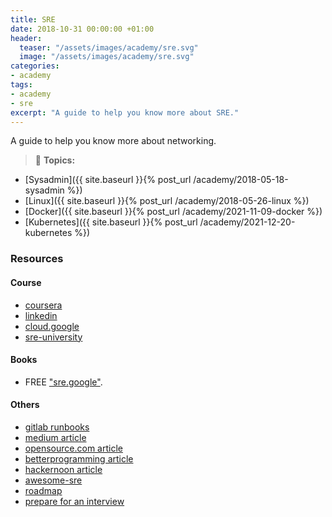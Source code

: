 ```yaml
---
title: SRE
date: 2018-10-31 00:00:00 +01:00
header:
  teaser: "/assets/images/academy/sre.svg"
  image: "/assets/images/academy/sre.svg"
categories:
- academy
tags:
- academy
- sre
excerpt: "A guide to help you know more about SRE."
---
```


A guide to help you know more about networking.

> :blue_book: **Topics:**
* [Sysadmin]({{ site.baseurl }}{% post_url /academy/2018-05-18-sysadmin %})
* [Linux]({{ site.baseurl }}{% post_url /academy/2018-05-26-linux %})
* [Docker]({{ site.baseurl }}{% post_url /academy/2021-11-09-docker %})
* [Kubernetes]({{ site.baseurl }}{% post_url /academy/2021-12-20-kubernetes %})

### Resources

#### Course

* [coursera](https://www.coursera.org/learn/site-reliability-engineering-slos)
* [linkedin](https://linkedin.github.io/school-of-sre/)
* [cloud.google](https://cloud.google.com/blog/products/operations/on-the-road-to-sre-with-cloud-operations-sandbox)
* [sre-university](https://github.com/andrealmar/sre-university)

#### Books
* FREE ["sre.google"](https://sre.google/books/).


#### Others
* [gitlab runbooks](https://gitlab.com/gitlab-com/runbooks/)
* [medium article](https://medium.com/@alexbmeng/site-reliability-engineering-principals-fd52229bfcd6)
* [opensource.com article](https://opensource.com/article/18/10/sre-startup)
* [betterprogramming article](https://betterprogramming.pub/measuring-site-reliability-9745617d206c)
* [hackernoon article](https://hackernoon.com/so-you-want-to-be-an-sre-34e832357a8c)
* [awesome-sre](https://github.com/dastergon/awesome-sre)
* [roadmap](https://roadmap.sh/devops)
* [prepare for an interview](https://amixr.io/blog/how-to-prepare-for-a-site-reliability-engineer-interview/)
